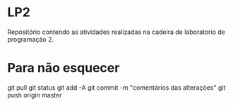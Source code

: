 # LP2
Repositório contendo as atividades realizadas na cadeira de laboratorio de programação 2.

# Para não esquecer
git pull
git status
git add -A
git commit -m "comentários das alterações"
git push origin master
